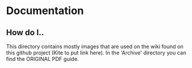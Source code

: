 # Documentation
## How do I..
This directory contains mostly images that are used on the wiki found on this github project (Kite to put link here). In the 'Archive' directory you can find the ORIGINAL PDF guide.